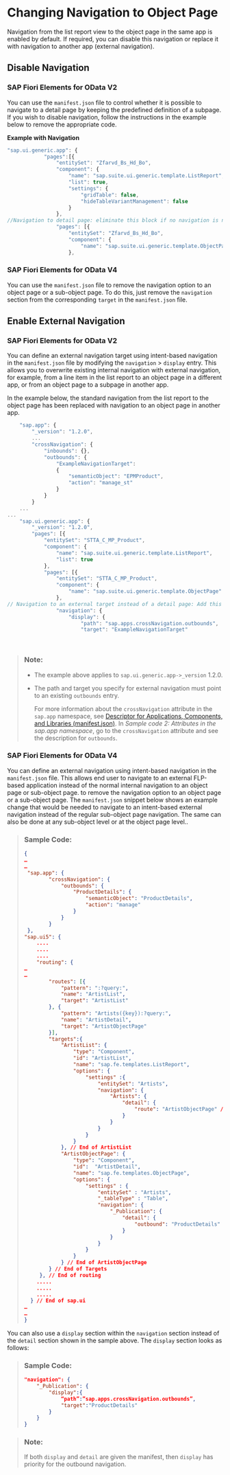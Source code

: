 <!-- loio8bd546e27a5f41cea6e251ba04534d70 -->

# Changing Navigation to Object Page

Navigation from the list report view to the object page in the same app is enabled by default. If required, you can disable this navigation or replace it with navigation to another app \(external navigation\).



<a name="loio8bd546e27a5f41cea6e251ba04534d70__section_as3_thj_vlb"/>

## Disable Navigation



### SAP Fiori Elements for OData V2

You can use the `manifest.json` file to control whether it is possible to navigate to a detail page by keeping the predefined definition of a subpage. If you wish to disable navigation, follow the instructions in the example below to remove the appropriate code.

**Example with Navigation**

```js
"sap.ui.generic.app": {
			"pages":[{
				"entitySet": "Zfarvd_Bs_Hd_Bo",
				"component": {
					"name": "sap.suite.ui.generic.template.ListReport",
					"list": true,
					"settings": {
						"gridTable": false, 
						"hideTableVariantManagement": false
					}
				},
//Navigation to detail page: eliminate this block if no navigation is needed
				"pages": [{
					"entitySet": "Zfarvd_Bs_Hd_Bo",
					"component": {
						"name": "sap.suite.ui.generic.template.ObjectPage"
					},	
```



### SAP Fiori Elements for OData V4

You can use the `manifest.json` file to remove the navigation option to an object page or a sub-object page. To do this, just remove the `navigation` section from the corresponding `target` in the `manifest.json` file.



<a name="loio8bd546e27a5f41cea6e251ba04534d70__section_xtw_fjj_vlb"/>

## Enable External Navigation



### SAP Fiori Elements for OData V2

You can define an external navigation target using intent-based navigation in the `manifest.json` file by modifying the `navigation` \> `display` entry. This allows you to overwrite existing internal navigation with external navigation, for example, from a line item in the list report to an object page in a different app, or from an object page to a subpage in another app.

In the example below, the standard navigation from the list report to the object page has been replaced with navigation to an object page in another app.

```js
    "sap.app": {
        "_version": "1.2.0",
        ...
        "crossNavigation": {
            "inbounds": {},
            "outbounds": {
                "ExampleNavigationTarget":
                {
                    "semanticObject": "EPMProduct",
                    "action": "manage_st"
                }
            }
        }
    ...
...
    "sap.ui.generic.app": {
        "_version": "1.2.0",
        "pages": [{
            "entitySet": "STTA_C_MP_Product",
            "component": {
                "name": "sap.suite.ui.generic.template.ListReport",
                "list": true
            },
            "pages": [{
                "entitySet": "STTA_C_MP_Product",
                "component": {
                    "name": "sap.suite.ui.generic.template.ObjectPage"
                },
// Navigation to an external target instead of a detail page: Add this block to set up external navigation.
                "navigation": {
                    "display": {
                        "path": "sap.apps.crossNavigation.outbounds",
                        "target": "ExampleNavigationTarget"

            
```

> ### Note:  
> -   The example above applies to `sap.ui.generic.app->_version` 1.2.0.
> 
> -   The path and target you specify for external navigation must point to an existing `outbounds` entry.
> 
>     For more information about the `crossNavigation` attribute in the `sap.app` namespace, see [Descriptor for Applications, Components, and Libraries \(manifest.json\)](../04_Essentials/descriptor-for-applications-components-and-libraries-manifest-json-be0cf40.md). In *Sample code 2: Attributes in the sap.app namespace*, go to the `crossNavigation` attribute and see the description for `outbounds`.



### SAP Fiori Elements for OData V4

You can define an external navigation using intent-based navigation in the `manifest.json` file. This allows end user to navigate to an external FLP-based application instead of the normal internal navigation to an object page or sub-object page. to remove the navigation option to an object page or a sub-object page. The `manifest.json` snippet below shows an example change that would be needed to navigate to an intent-based external navigation instead of the regular sub-object page navigation. The same can also be done at any sub-object level or at the object page level..

> ### Sample Code:  
> ```json
> {
> …
> …
>  "sap.app": {
>         "crossNavigation": {
>             "outbounds": {
>                 "ProductDetails": {
>                     "semanticObject": "ProductDetails",
>                     "action": "manage"
>                 }
>             }
>         }
>  },
> "sap.ui5": {
>     ....
>     ....
>     ....
>     "routing": {
> …
> …
>         "routes": [{
>             "pattern": ":?query:",
>             "name": "ArtistList",
>             "target": "ArtistList"
>         }, {
>             "pattern": "Artists({key}):?query:",
>             "name": "ArtistDetail",
>             "target": "ArtistObjectPage"
>         }],
>         "targets":{
>             "ArtistList": {
>                 "type": "Component",
>                 "id": "ArtistList",
>                 "name": "sap.fe.templates.ListReport",
>                 "options": {
>                     "settings" :{                          
>                         "entitySet": "Artists",
>                         "navigation": {                              
>                             "Artists": {                                 
>                                 "detail": {                                      
>                                     "route": "ArtistObjectPage" // This triggers the regular internal navigation to OP from LR table record
>                                 }                           
>                             }                          
>                         }
>                     }
>                 }
>             }, // End of ArtistList
>             "ArtistObjectPage": {
>                 "type": "Component",
>                 "id":  "ArtistDetail",                  
>                 "name": "sap.fe.templates.ObjectPage",
>                 "options": {
>                     "settings" : {                          
>                         "entitySet" : "Artists",                          
>                         "_tableType" : "Table",                          
>                         "navigation": {                              
>                             "_Publication": {                                  
>                                 "detail": {                                      
>                                     "outbound": "ProductDetails" // This triggers the external navigation to "ProductDetails" instead of the regular internal navigation to the sub-object page
>                                 }
>                             }                          
>                         }
>                     }
>                 }
>             } // End of ArtistObjectPage
>         } // End of Targets
>      }, // End of routing
>     .....
>     .....
>     .....
>   } // End of sap.ui
> …
> …
> }
> ```

You can also use a `display` section within the `navigation` section instead of the `detail` section shown in the sample above. The `display` section looks as follows:

> ### Sample Code:  
> ```json
> "navigation": {                              
>     "_Publication": {
>         "display":{                                      
>             “path”:”sap.apps.crossNavigation.outbounds”,
>             "target":"ProductDetails"
>         }                              
>     }
> }
> ```

> ### Note:  
> If both `display` and `detail` are given the manifest, then `display` has priority for the outbound navigation.

